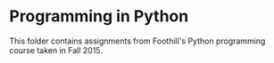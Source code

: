 # Programming in Python

This folder contains assignments from Foothill's Python programming course taken in Fall 2015.





    



